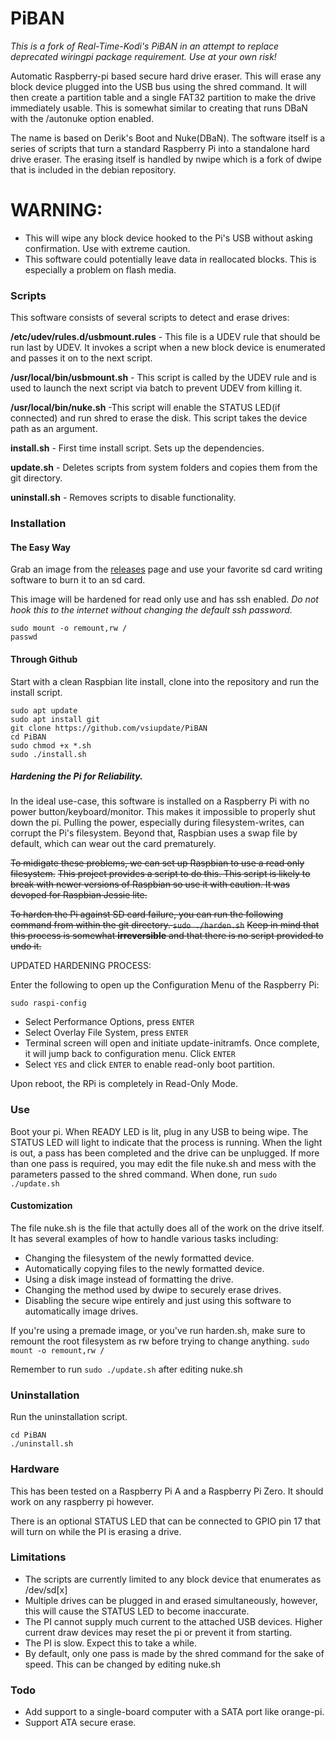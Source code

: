 # PiBAN

*This is a fork of Real-Time-Kodi's PiBAN in an attempt to replace deprecated wiringpi package requirement.  Use at your own risk!*

Automatic Raspberry-pi based secure hard drive eraser. This will erase any block device plugged into the USB bus using the shred command. It will then create a partition table and a single FAT32 partition to make the drive immediately usable. This is somewhat similar to creating that runs DBaN with the /autonuke option enabled.

The name is based on Derik's Boot and Nuke(DBaN). The software itself is a series of scripts that turn a standard Raspberry Pi into a standalone hard drive eraser. The erasing itself is handled by nwipe which is a fork of dwipe that is included in the debian repository.

# WARNING:
 * This will wipe any block device hooked to the Pi's USB without asking confirmation. Use with extreme caution.
 * This software could potentially leave data in reallocated blocks. This is especially a problem on flash media.


### Scripts
This software consists of several scripts to detect and erase drives:

**/etc/udev/rules.d/usbmount.rules** - This file is a UDEV rule that should be run last by UDEV. It invokes a script when a new block device is enumerated and passes it on to the next script.

**/usr/local/bin/usbmount.sh** - This script is called by the UDEV rule and is used to launch the next script via batch to prevent UDEV from killing it.

**/usr/local/bin/nuke.sh** -This script will enable the STATUS LED(if connected) and run shred to erase the disk. This script takes the device path as an argument.

**install.sh** - First time install script. Sets up the dependencies.

**update.sh** - Deletes scripts from system folders and copies them from the git directory.

**uninstall.sh** - Removes scripts to disable functionality.


### Installation

#### The Easy Way
Grab an image from the [releases](https://github.com/Real-Time-Kodi/PiBAN/releases) page and use your favorite sd card writing software to burn it to an sd card.

This image will be hardened for read only use and has ssh enabled. *Do not hook this to the internet without changing the default ssh password.*

```
sudo mount -o remount,rw /
passwd
```

#### Through Github
Start with a clean Raspbian lite install, clone into the repository and run the install script.

```
sudo apt update
sudo apt install git
git clone https://github.com/vsiupdate/PiBAN
cd PiBAN
sudo chmod +x *.sh
sudo ./install.sh
```

##### Hardening the Pi for Reliability.

In the ideal use-case, this software is installed on a Raspberry Pi with no power button/keyboard/monitor.
This makes it impossible to properly shut down the pi. Pulling the power, especially during filesystem-writes, can corrupt the Pi's filesystem.
Beyond that, Raspbian uses a swap file by default, which can wear out the card prematurely.

~~To midigate these problems, we can set up Raspbian to use a read only filesystem.~~
~~This project provides a script to do this. This script is likely to break with newer versions of Raspbian so use it with caution. It was devoped for Raspbian Jessie lite.~~

~~To harden the Pi against SD card failure, you can run the following command from within the git directory. ```sudo ./harden.sh```~~
~~Keep in mind that this process is somewhat **irreversible** and that there is no script provided to undo it.~~

UPDATED HARDENING PROCESS: 

Enter the following to open up the Configuration Menu of the Raspberry Pi:

````sudo raspi-config````

* Select Performance Options, press ````ENTER````
* Select Overlay File System, press ````ENTER````
* Terminal screen will open and initiate update-initramfs.  Once complete, it will jump back to configuration menu.  Click ````ENTER````
* Select ````YES```` and click ````ENTER```` to enable read-only boot partition.
  
Upon reboot, the RPi is completely in Read-Only Mode.

### Use
Boot your pi.  When READY LED is lit, plug in any USB to being wipe. The STATUS LED will light to indicate that the process is running. When the light is out, a pass has been completed and the drive can be unplugged. If more than one pass is required, you may edit the file nuke.sh and mess with the parameters passed to the shred command. When done, run ````sudo ./update.sh````

#### Customization
The file nuke.sh is the file that actully does all of the work on the drive itself. It has several examples of how to handle various tasks including:
 * Changing the filesystem of the newly formatted device.
 * Automatically copying files to the newly formatted device.
 * Using a disk image instead of formatting the drive.
 * Changing the method used by dwipe to securely erase drives.
 * Disabling the secure wipe entirely and just using this software to automatically image drives.

If you're using a premade image, or you've run harden.sh, make sure to remount the root filesystem as rw before trying to change anything. ```sudo mount -o remount,rw /```

Remember to run ```sudo ./update.sh``` after editing nuke.sh
 
### Uninstallation
Run the uninstallation script.

```
cd PiBAN
./uninstall.sh
```

### Hardware
This has been tested on a Raspberry Pi A and a Raspberry Pi Zero. It should work on any raspberry pi however.

There is an optional STATUS LED that can be connected to GPIO pin 17 that will turn on while the PI is erasing a drive.

### Limitations
 * The scripts are currently limited to any block device that enumerates as /dev/sd[x]
 * Multiple drives can be plugged in and erased simultaneously, however, this will cause the STATUS LED to become inaccurate.
 * The PI cannot supply much current to the attached USB devices. Higher current draw devices may reset the pi or prevent it from starting.
 * The PI is slow. Expect this to take a while.
 * By default, only one pass is made by the shred command for the sake of speed. This can be changed by editing nuke.sh
 
### Todo
 * Add support to a single-board computer with a SATA port like orange-pi.
 * Support ATA secure erase.
